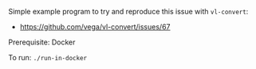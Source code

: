 Simple example program to try and reproduce this issue with `vl-convert`:

* https://github.com/vega/vl-convert/issues/67

Prerequisite: Docker

To run: `./run-in-docker`